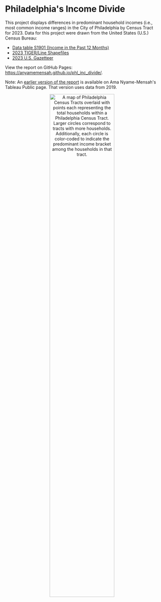 # Philadelphia's Income Divide

This project displays differences in predominant household incomes (i.e., most common income ranges) in the City of Philadelphia by Census Tract for 2023. Data for this project were drawn from the United States (U.S.) Census Bureau:

- [Data table S1901 (Income in the Past 12 Months)](https://data.census.gov/table/ACSST5Y2023.S1901?t=Income+and+Poverty&g=050XX00US42101$1400000)
- [2023 TIGER/Line Shapefiles](https://www2.census.gov/geo/tiger/TIGER2023/TRACT/tl_2023_42_tract.zip)
- [2023 U.S. Gazetteer](https://www2.census.gov/geo/docs/maps-data/data/gazetteer/2023_Gazetteer/2023_gaz_tracts_42.txt)

View the report on GitHub Pages: https://anyamemensah.github.io/phl_inc_divide/.

Note: An [earlier version of the report](https://public.tableau.com/app/profile/amanm/viz/PhiladelphiasIncomeDivide_/PhillysIncomeDivide) is available on Ama Nyame-Mensah's Tableau Public page. That version uses data from 2019.

<div align='center'>
	<img src="https://www.dropbox.com/scl/fi/jc3ougt4vlpidtoejjqa9/phl_inc_divide_map.png?rlkey=b8xhjslbbvqsjf7bgqp1ja77p&raw=1" alt="A map of Philadelphia Census Tracts overlaid with points each representing the total households within a Philadelphia Census Tract. Larger circles correspond to tracts with more households. Additionally, each circle is color-coded to indicate the predominant income bracket among the households in that tract." width="65%" />
</div>